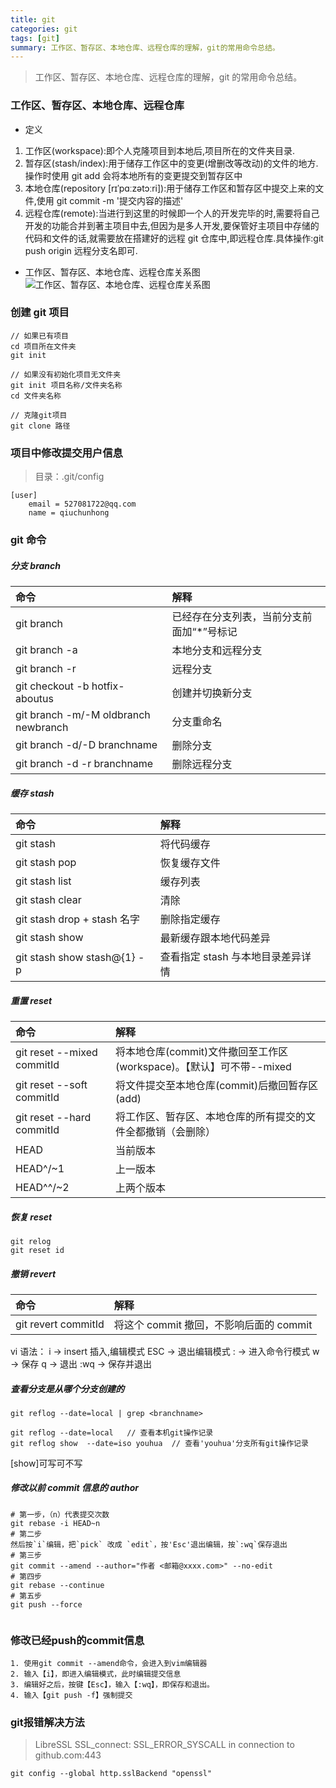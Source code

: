 ```yaml
---
title: git
categories: git
tags: [git]
summary: 工作区、暂存区、本地仓库、远程仓库的理解，git的常用命令总结。
---
```


> 工作区、暂存区、本地仓库、远程仓库的理解，git 的常用命令总结。

### 工作区、暂存区、本地仓库、远程仓库

- 定义

1. 工作区(workspace):即个人克隆项目到本地后,项目所在的文件夹目录.
2. 暂存区(stash/index):用于储存工作区中的变更(增删改等改动)的文件的地方.操作时使用 git add 会将本地所有的变更提交到暂存区中
3. 本地仓库(repository [rɪˈpɑːzətɔːri]):用于储存工作区和暂存区中提交上来的文件,使用 git commit -m '提交内容的描述'
4. 远程仓库(remote):当进行到这里的时候即一个人的开发完毕的时,需要将自己开发的功能合并到著主项目中去,但因为是多人开发,要保管好主项目中存储的代码和文件的话,就需要放在搭建好的远程 git 仓库中,即远程仓库.具体操作:git push origin 远程分支名即可.

- 工作区、暂存区、本地仓库、远程仓库关系图
  ![工作区、暂存区、本地仓库、远程仓库关系图](./git01.png)

### 创建 git 项目

```
// 如果已有项目
cd 项目所在文件夹
git init

// 如果没有初始化项目无文件夹
git init 项目名称/文件夹名称
cd 文件夹名称

// 克隆git项目
git clone 路径
```

### 项目中修改提交用户信息

> 目录：.git/config

```
[user]
	email = 527081722@qq.com
	name = qiuchunhong
```

### git 命令

##### 分支 branch

| 命令                                 | 解释                                       |
| :----------------------------------- | :----------------------------------------- |
| git branch                           | 已经存在分支列表，当前分支前面加“\*”号标记 |
| git branch -a                        | 本地分支和远程分支                         |
| git branch -r                        | 远程分支                                   |
| git checkout -b hotfix-aboutus       | 创建并切换新分支                           |
| git branch -m/-M oldbranch newbranch | 分支重命名                                 |
| git branch -d/-D branchname          | 删除分支                                   |
| git branch -d -r branchname          | 删除远程分支                               |

##### 缓存 stash

| 命令                        | 解释                              |
| :-------------------------- | :-------------------------------- |
| git stash                   | 将代码缓存                        |
| git stash pop               | 恢复缓存文件                      |
| git stash list              | 缓存列表                          |
| git stash clear             | 清除                              |
| git stash drop + stash 名字 | 删除指定缓存                      |
| git stash show              | 最新缓存跟本地代码差异            |
| git stash show stash@{1} -p | 查看指定 stash 与本地目录差异详情 |

##### 重置 reset

| 命令                       | 解释                                                                 |
| :------------------------- | :------------------------------------------------------------------- |
| git reset --mixed commitId | 将本地仓库(commit)文件撤回至工作区(workspace)。【默认】可不带--mixed |
| git reset --soft commitId  | 将文件提交至本地仓库(commit)后撤回暂存区(add)                        |
| git reset --hard commitId  | 将工作区、暂存区、本地仓库的所有提交的文件全都撤销（会删除）         |
| HEAD                       | 当前版本                                                             |
| HEAD^/~1                   | 上一版本                                                             |
| HEAD^^/~2                  | 上两个版本                                                           |

##### 恢复 reset

```
git relog
git reset id
```

##### 撤销 revert

| 命令                | 解释                                    |
| :------------------ | :-------------------------------------- |
| git revert commitId | 将这个 commit 撤回，不影响后面的 commit |

vi 语法：
i -> insert 插入,编辑模式
ESC -> 退出编辑模式
: -> 进入命令行模式
w -> 保存
q -> 退出
:wq -> 保存并退出

##### 查看分支是从哪个分支创建的

```
git reflog --date=local | grep <branchname>

git reflog --date=local   // 查看本机git操作记录
git reflog show  --date=iso youhua  // 查看'youhua'分支所有git操作记录
```

[show]可写可不写

##### 修改以前 commit 信息的 author

```
# 第一步，（n）代表提交次数
git rebase -i HEAD~n
# 第二步
然后按`i`编辑，把`pick` 改成 `edit`，按'Esc'退出编辑，按`:wq`保存退出
# 第三步
git commit --amend --author="作者 <邮箱@xxxx.com>" --no-edit
# 第四步
git rebase --continue
# 第五步
git push --force


```

### 修改已经push的commit信息
```
1. 使用git commit --amend命令，会进入到vim编辑器
2. 输入【i】，即进入编辑模式，此时编辑提交信息
3. 编辑好之后，按键【Esc】，输入【:wq】，即保存和退出。
4. 输入【git push -f】强制提交
```

### git报错解决方法

> LibreSSL SSL_connect: SSL_ERROR_SYSCALL in connection to github.com:443
```
git config --global http.sslBackend "openssl"
```